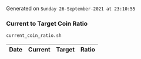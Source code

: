 Generated on `Sunday 26-September-2021 at 23:10:55`

### Current to Target Coin Ratio
`current_coin_ratio.sh`

Date|Current|Target|Ratio
---|---|---|---
